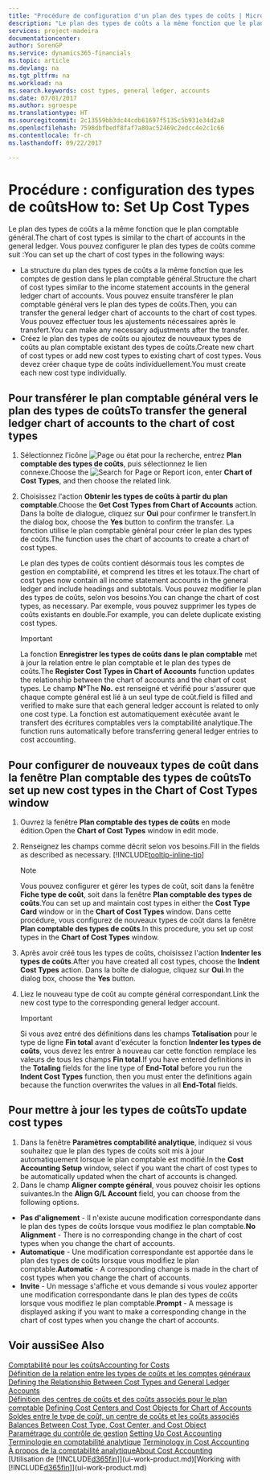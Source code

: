 ```yaml
---
title: "Procédure de configuration d'un plan des types de coûts | Microsoft Docs"
description: "Le plan des types de coûts a la même fonction que le plan comptable général."
services: project-madeira
documentationcenter: 
author: SorenGP
ms.service: dynamics365-financials
ms.topic: article
ms.devlang: na
ms.tgt_pltfrm: na
ms.workload: na
ms.search.keywords: cost types, general ledger, accounts
ms.date: 07/01/2017
ms.author: sgroespe
ms.translationtype: HT
ms.sourcegitcommit: 2c13559bb3dc44cdb61697f5135c5b931e34d2a8
ms.openlocfilehash: 7598dbfbedf8faf7a80ac52469c2edcc4e2c1c66
ms.contentlocale: fr-ch
ms.lasthandoff: 09/22/2017

---
```

# <a name="how-to-set-up-cost-types"></a><span data-ttu-id="6edc7-103">Procédure : configuration des types de coûts</span><span class="sxs-lookup"><span data-stu-id="6edc7-103">How to: Set Up Cost Types</span></span>
<span data-ttu-id="6edc7-104">Le plan des types de coûts a la même fonction que le plan comptable général.</span><span class="sxs-lookup"><span data-stu-id="6edc7-104">The chart of cost types is similar to the chart of accounts in the general ledger.</span></span> <span data-ttu-id="6edc7-105">Vous pouvez configurer le plan des types de coûts comme suit :</span><span class="sxs-lookup"><span data-stu-id="6edc7-105">You can set up the chart of cost types in the following ways:</span></span>  

-   <span data-ttu-id="6edc7-106">La structure du plan des types de coûts a la même fonction que les comptes de gestion dans le plan comptable général.</span><span class="sxs-lookup"><span data-stu-id="6edc7-106">Structure the chart of cost types similar to the income statement accounts in the general ledger chart of accounts.</span></span> <span data-ttu-id="6edc7-107">Vous pouvez ensuite transférer le plan comptable général vers le plan des types de coûts.</span><span class="sxs-lookup"><span data-stu-id="6edc7-107">Then, you can transfer the general ledger chart of accounts to the chart of cost types.</span></span> <span data-ttu-id="6edc7-108">Vous pouvez effectuer tous les ajustements nécessaires après le transfert.</span><span class="sxs-lookup"><span data-stu-id="6edc7-108">You can make any necessary adjustments after the transfer.</span></span>  
-   <span data-ttu-id="6edc7-109">Créez le plan des types de coûts ou ajoutez de nouveaux types de coûts au plan comptable existant des types de coûts.</span><span class="sxs-lookup"><span data-stu-id="6edc7-109">Create new chart of cost types or add new cost types to existing chart of cost types.</span></span> <span data-ttu-id="6edc7-110">Vous devez créer chaque type de coûts individuellement.</span><span class="sxs-lookup"><span data-stu-id="6edc7-110">You must create each new cost type individually.</span></span>  

## <a name="to-transfer-the-general-ledger-chart-of-accounts-to-the-chart-of-cost-types"></a><span data-ttu-id="6edc7-111">Pour transférer le plan comptable général vers le plan des types de coûts</span><span class="sxs-lookup"><span data-stu-id="6edc7-111">To transfer the general ledger chart of accounts to the chart of cost types</span></span>  
1.  <span data-ttu-id="6edc7-112">Sélectionnez l'icône ![Page ou état pour la recherche](media/ui-search/search_small.png "icône Page ou état pour la recherche"), entrez **Plan comptable des types de coûts**, puis sélectionnez le lien connexe.</span><span class="sxs-lookup"><span data-stu-id="6edc7-112">Choose the ![Search for Page or Report](media/ui-search/search_small.png "Search for Page or Report icon") icon, enter **Chart of Cost Types**, and then choose the related link.</span></span>  
2.  <span data-ttu-id="6edc7-113">Choisissez l'action **Obtenir les types de coûts à partir du plan comptable**.</span><span class="sxs-lookup"><span data-stu-id="6edc7-113">Choose the **Get Cost Types from Chart of Accounts** action.</span></span> <span data-ttu-id="6edc7-114">Dans la boîte de dialogue, cliquez sur **Oui** pour confirmer le transfert.</span><span class="sxs-lookup"><span data-stu-id="6edc7-114">In the dialog box, choose the **Yes** button to confirm the transfer.</span></span> <span data-ttu-id="6edc7-115">La fonction utilise le plan comptable général pour créer le plan des types de coûts.</span><span class="sxs-lookup"><span data-stu-id="6edc7-115">The function uses the chart of accounts to create a chart of cost types.</span></span>  

    <span data-ttu-id="6edc7-116">Le plan des types de coûts contient désormais tous les comptes de gestion en comptabilité, et comprend les titres et les totaux.</span><span class="sxs-lookup"><span data-stu-id="6edc7-116">The chart of cost types now contain all income statement accounts in the general ledger and include headings and subtotals.</span></span> <span data-ttu-id="6edc7-117">Vous pouvez modifier le plan des types de coûts, selon vos besoins.</span><span class="sxs-lookup"><span data-stu-id="6edc7-117">You can change the chart of cost types, as necessary.</span></span> <span data-ttu-id="6edc7-118">Par exemple, vous pouvez supprimer les types de coûts existants en double.</span><span class="sxs-lookup"><span data-stu-id="6edc7-118">For example, you can delete duplicate existing cost types.</span></span>  

    > [!IMPORTANT]  
    >  <span data-ttu-id="6edc7-119">La fonction **Enregistrer les types de coûts dans le plan comptable** met à jour la relation entre le plan comptable et le plan des types de coûts.</span><span class="sxs-lookup"><span data-stu-id="6edc7-119">The **Register Cost Types in Chart of Accounts** function updates the relationship between the chart of accounts and the chart of cost types.</span></span> <span data-ttu-id="6edc7-120">Le champ **N°**</span><span class="sxs-lookup"><span data-stu-id="6edc7-120">The **No.**</span></span> <span data-ttu-id="6edc7-121">est renseigné et vérifié pour s'assurer que chaque compte général est lié à un seul type de coût.</span><span class="sxs-lookup"><span data-stu-id="6edc7-121">field is filled and verified to make sure that each general ledger account is related to only one cost type.</span></span> <span data-ttu-id="6edc7-122">La fonction est automatiquement exécutée avant le transfert des écritures comptables vers la comptabilité analytique.</span><span class="sxs-lookup"><span data-stu-id="6edc7-122">The function runs automatically before transferring general ledger entries to cost accounting.</span></span>  

## <a name="to-set-up-new-cost-types-in-the-chart-of-cost-types-window"></a><span data-ttu-id="6edc7-123">Pour configurer de nouveaux types de coût dans la fenêtre Plan comptable des types de coûts</span><span class="sxs-lookup"><span data-stu-id="6edc7-123">To set up new cost types in the Chart of Cost Types window</span></span>  
1.  <span data-ttu-id="6edc7-124">Ouvrez la fenêtre **Plan comptable des types de coûts** en mode édition.</span><span class="sxs-lookup"><span data-stu-id="6edc7-124">Open the **Chart of Cost Types** window in edit mode.</span></span>  
2.  <span data-ttu-id="6edc7-125">Renseignez les champs comme décrit selon vos besoins.</span><span class="sxs-lookup"><span data-stu-id="6edc7-125">Fill in the fields as described as necessary.</span></span> [!INCLUDE[tooltip-inline-tip](includes/tooltip-inline-tip_md.md)]

    > [!NOTE]  
    >  <span data-ttu-id="6edc7-126">Vous pouvez configurer et gérer les types de coût, soit dans la fenêtre **Fiche type de coût**, soit dans la fenêtre **Plan comptable des types de coûts**.</span><span class="sxs-lookup"><span data-stu-id="6edc7-126">You can set up and maintain cost types in either the **Cost Type Card** window or in the **Chart of Cost Types** window.</span></span> <span data-ttu-id="6edc7-127">Dans cette procédure, vous configurez de nouveaux types de coût dans la fenêtre **Plan comptable des types de coûts**.</span><span class="sxs-lookup"><span data-stu-id="6edc7-127">In this procedure, you set up cost types in the **Chart of Cost Types** window.</span></span>

3.  <span data-ttu-id="6edc7-128">Après avoir créé tous les types de coûts, choisissez l'action **Indenter les types de coûts**.</span><span class="sxs-lookup"><span data-stu-id="6edc7-128">After you have created all cost types, choose the **Indent Cost Types** action.</span></span> <span data-ttu-id="6edc7-129">Dans la boîte de dialogue, cliquez sur **Oui**.</span><span class="sxs-lookup"><span data-stu-id="6edc7-129">In the dialog box, choose the **Yes** button.</span></span>  
4.  <span data-ttu-id="6edc7-130">Liez le nouveau type de coût au compte général correspondant.</span><span class="sxs-lookup"><span data-stu-id="6edc7-130">Link the new cost type to the corresponding general ledger account.</span></span>  

    > [!IMPORTANT]  
    >  <span data-ttu-id="6edc7-131">Si vous avez entré des définitions dans les champs **Totalisation** pour le type de ligne **Fin total** avant d'exécuter la fonction **Indenter les types de coûts**, vous devez les entrer à nouveau car cette fonction remplace les valeurs de tous les champs **Fin total**.</span><span class="sxs-lookup"><span data-stu-id="6edc7-131">If you have entered definitions in the **Totaling** fields for the line type of **End-Total** before you run the **Indent Cost Types** function, then you must enter the definitions again because the function overwrites the values in all **End-Total** fields.</span></span>  

## <a name="to-update-cost-types"></a><span data-ttu-id="6edc7-132">Pour mettre à jour les types de coûts</span><span class="sxs-lookup"><span data-stu-id="6edc7-132">To update cost types</span></span>  
1.  <span data-ttu-id="6edc7-133">Dans la fenêtre **Paramètres comptabilité analytique**, indiquez si vous souhaitez que le plan des types de coûts soit mis à jour automatiquement lorsque le plan comptable est modifié.</span><span class="sxs-lookup"><span data-stu-id="6edc7-133">In the **Cost Accounting Setup** window, select if you want the chart of cost types to be automatically updated when the chart of accounts is changed.</span></span>  
2.  <span data-ttu-id="6edc7-134">Dans le champ **Aligner compte général**, vous pouvez choisir les options suivantes.</span><span class="sxs-lookup"><span data-stu-id="6edc7-134">In the **Align G/L Account** field, you can choose from the following options.</span></span>  

- <span data-ttu-id="6edc7-135">**Pas d'alignement** - Il n'existe aucune modification correspondante dans le plan des types de coûts lorsque vous modifiez le plan comptable.</span><span class="sxs-lookup"><span data-stu-id="6edc7-135">**No Alignment** - There is no corresponding change in the chart of cost types when you change the chart of accounts.</span></span>  
- <span data-ttu-id="6edc7-136">**Automatique** - Une modification correspondante est apportée dans le plan des types de coûts lorsque vous modifiez le plan comptable.</span><span class="sxs-lookup"><span data-stu-id="6edc7-136">**Automatic** - A corresponding change is made in the chart of cost types when you change the chart of accounts.</span></span>  
- <span data-ttu-id="6edc7-137">**Invite** - Un message s'affiche et vous demande si vous voulez apporter une modification correspondante dans le plan des types de coûts lorsque vous modifiez le plan comptable.</span><span class="sxs-lookup"><span data-stu-id="6edc7-137">**Prompt** - A message is displayed asking if you want to make a corresponding change in the chart of cost types when you change the chart of accounts.</span></span>  

## <a name="see-also"></a><span data-ttu-id="6edc7-138">Voir aussi</span><span class="sxs-lookup"><span data-stu-id="6edc7-138">See Also</span></span>  
[<span data-ttu-id="6edc7-139">Comptabilité pour les coûts</span><span class="sxs-lookup"><span data-stu-id="6edc7-139">Accounting for Costs</span></span>](finance-manage-cost-accounting.md)  
<span data-ttu-id="6edc7-140">[Définition de la relation entre les types de coûts et les comptes généraux](finance-defining-the-relationship-between-cost-types-and-general-ledger-accounts.md) </span><span class="sxs-lookup"><span data-stu-id="6edc7-140">[Defining the Relationship Between Cost Types and General Ledger Accounts](finance-defining-the-relationship-between-cost-types-and-general-ledger-accounts.md) </span></span>  
<span data-ttu-id="6edc7-141">[Définition des centres de coûts et des coûts associés pour le plan comptable](finance-defining-cost-centers-and-cost-objects-for-chart-of-accounts.md) </span><span class="sxs-lookup"><span data-stu-id="6edc7-141">[Defining Cost Centers and Cost Objects for Chart of Accounts](finance-defining-cost-centers-and-cost-objects-for-chart-of-accounts.md) </span></span>  
<span data-ttu-id="6edc7-142">[Soldes entre le type de coût, un centre de coûts et les coûts associés](finance-balances-between-cost-type-cost-center-and-cost-object.md) </span><span class="sxs-lookup"><span data-stu-id="6edc7-142">[Balances Between Cost Type, Cost Center, and Cost Object](finance-balances-between-cost-type-cost-center-and-cost-object.md) </span></span>  
<span data-ttu-id="6edc7-143">[Paramétrage du contrôle de gestion](finance-set-up-cost-accounting.md) </span><span class="sxs-lookup"><span data-stu-id="6edc7-143">[Setting Up Cost Accounting](finance-set-up-cost-accounting.md) </span></span>  
<span data-ttu-id="6edc7-144">[Terminologie en comptabilité analytique](finance-terminology-in-cost-accounting.md) </span><span class="sxs-lookup"><span data-stu-id="6edc7-144">[Terminology in Cost Accounting](finance-terminology-in-cost-accounting.md) </span></span>  
[<span data-ttu-id="6edc7-145">À propos de la comptabilité analytique</span><span class="sxs-lookup"><span data-stu-id="6edc7-145">About Cost Accounting</span></span>](finance-about-cost-accounting.md)  
<span data-ttu-id="6edc7-146">[Utilisation de [!INCLUDE[d365fin](includes/d365fin_md.md)]](ui-work-product.md)</span><span class="sxs-lookup"><span data-stu-id="6edc7-146">[Working with [!INCLUDE[d365fin](includes/d365fin_md.md)]](ui-work-product.md)</span></span>

